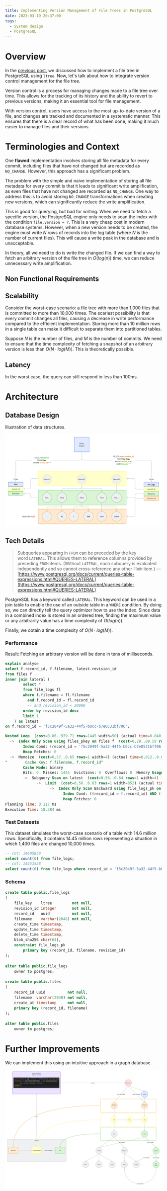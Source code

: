 ```yaml
---
title: Implementing Version Management of File Trees in PostgreSQL
date: 2023-03-19 20:37:00
tags: 
  - System design
  - PostgreSQL
---
```

# Overview

In the [previous post](/2023/03/19/Implement-the-file–tree-in-PostgreSQL-using-ltree/), we discussed how to implement a file tree in PostgreSQL using `ltree`. Now, let's talk about how to integrate version control management for the file tree.

Version control is a process for managing changes made to a file tree over time. This allows for the tracking of its history and the ability to revert to previous versions, making it an essential tool for file management.

With version control, users have access to the most up-to-date version of a file, and changes are tracked and documented in a systematic manner. This ensures that there is a clear record of what has been done, making it much easier to manage files and their versions.

# Terminologies and Context

One **flawed** implementation involves storing all file metadata for every commit, including files that have not changed but are recorded as `NO_CHANGE`. However, this approach has a significant problem.

The problem with the simple and naive implementation of storing all file metadata for every commit is that it leads to significant write amplification, as even files that have not changed are recorded as `NO_CHANGE`. One way to address this is to avoid storing `NO_CHANGE` transformations when creating new versions, which can significantly reduce the write amplification.

This is good for querying, but bad for writing. When we need to fetch a specific version, the PostgreSQL engine only needs to scan the index with the condition `file.version = ?`. This is a very cheap cost in modern database systems. However, when a new version needs to be created, the engine must write $N$ rows of records into the log table (where $N$ is the number of current files). This will cause a write peak in the database and is unacceptable.

In theory, all we need to do is write the changed file. If we can find a way to fetch an arbitrary version of the file tree in $O(log(n))$ time, we can reduce unnecessary write amplification.

## Non Functional Requirements

## Scalability

Consider the worst-case scenario: a file tree with more than 1,000 files that is committed to more than 10,000 times. The scariest possibility is that every commit changes all files, causing a decrease in write performance compared to the efficient implementation. Storing more than 10 million rows in a single table can make it difficult to separate them into partitioned tables.

Suppose $N$ is the number of files, and $M$ is the number of commits. We need to ensure that the time complexity of fetching a snapshot of an arbitrary version is less than $O(N\cdot log(M))$. This is theoretically possible.

## Latency

In the worst case, the query can still respond in less than 100ms.

# Architecture

## Database Design

Illustration of data structures.

![Illustration of data structures.](/images/Implementing-Version-Management-of-File-Trees-in-PostgreSQL/file-tree-version-rdbms.png)

## Tech Details

> Subqueries appearing in `FROM` can be preceded by the key word `LATERAL`. This allows them to reference columns provided by preceding `FROM` items. (Without `LATERAL`, each subquery is evaluated independently and so cannot cross-reference any other `FROM` item.) — [https://www.postgresql.org/docs/current/queries-table-expressions.html#QUERIES-LATERAL](https://www.postgresql.org/docs/current/queries-table-expressions.html#QUERIES-LATERAL)
> 

PostgreSQL has a keyword called `LATERAL`. This keyword can be used in a join table to enable the use of an outside table in a `WHERE` condition. By doing so, we can directly tell the query optimizer how to use the index. Since data in a combined index is stored in an ordered tree, finding the maximum value or any arbitrarily value has a time complexity of $O(log(n))$.

Finally, we obtain a time complexity of $O(N \cdot log(M))$.

### Performance

Result: Fetching an arbitrary version will be done in tens of milliseconds.

```sql
explain analyse
select f.record_id, f.filename, latest.revision_id
from files f
inner join lateral (
        select *
        from file_logs fl
        where f.filename = fl.filename
          and f.record_id = fl.record_id
          -- and revision_id < 20000
        order by revision_id desc
        limit 1
    ) as latest
on f.record_id = 'f5c2049f-5a32-44f5-b0cc-b7e0531bf706';
```

```sql
Nested Loop  (cost=0.86..979.71 rows=1445 width=50) (actual time=0.040..18.297 rows=1445 loops=1)
  ->  Index Only Scan using files_pkey on files f  (cost=0.29..89.58 rows=1445 width=46) (actual time=0.019..0.174 rows=1445 loops=1)
        Index Cond: (record_id = 'f5c2049f-5a32-44f5-b0cc-b7e0531bf706'::uuid)
        Heap Fetches: 0
  ->  Memoize  (cost=0.57..0.65 rows=1 width=4) (actual time=0.012..0.012 rows=1 loops=1445)
"        Cache Key: f.filename, f.record_id"
        Cache Mode: binary
        Hits: 0  Misses: 1445  Evictions: 0  Overflows: 0  Memory Usage: 221kB
        ->  Subquery Scan on latest  (cost=0.56..0.64 rows=1 width=4) (actual time=0.012..0.012 rows=1 loops=1445)
              ->  Limit  (cost=0.56..0.63 rows=1 width=852) (actual time=0.012..0.012 rows=1 loops=1445)
                    ->  Index Only Scan Backward using file_logs_pk on file_logs fl  (cost=0.56..11.72 rows=158 width=852) (actual time=0.011..0.011 rows=1 loops=1445)
                          Index Cond: ((record_id = f.record_id) AND (filename = (f.filename)::text))
                          Heap Fetches: 0
Planning Time: 0.117 ms
Execution Time: 18.384 ms

```

### Test Datasets

This dataset simulates the worst-case scenario of a table with 14.6 million rows. Specifically, it contains 14.45 million rows representing a situation in which 1,400 files are changed 10,000 times.

```sql
-- cnt: 14605858
select count(0) from file_logs;
-- cnt: 14451538
select count(0) from file_logs where record_id = 'f5c2049f-5a32-44f5-b0cc-b7e0531bf706';

```

### Schema

```sql
create table public.file_logs
(
    file_key    ltree         not null,
    revision_id integer       not null,
    record_id   uuid          not null,
    filename    varchar(2048) not null,
    create_time timestamp,
    update_time timestamp,
    delete_time timestamp,
    blob_sha256 char(64),
    constraint file_logs_pk
        primary key (record_id, filename, revision_id)
);

alter table public.file_logs
    owner to postgres;

create table public.files
(
    record_id uuid          not null,
    filename  varchar(2048) not null,
    create_at timestamp     not null,
    primary key (record_id, filename)
);

alter table public.files
    owner to postgres;

```

# **Further Improvements**

We can implement this using an intuitive approach in a graph database.

![File tree version in graph database](/images/Implementing-Version-Management-of-File-Trees-in-PostgreSQL/file-tree-version-graph-database.png)